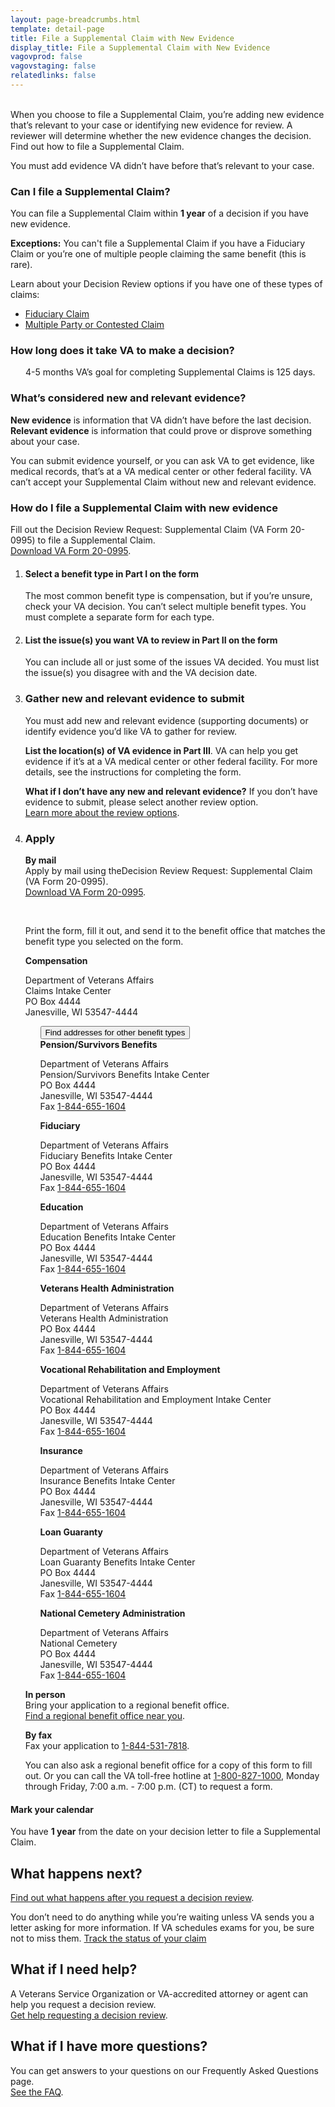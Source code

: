 ```yaml
---
layout: page-breadcrumbs.html
template: detail-page
title: File a Supplemental Claim with New Evidence
display_title: File a Supplemental Claim with New Evidence
vagovprod: false
vagovstaging: false
relatedlinks: false
---
```


<br>

<div itemprop="description" class="va-introtext">
When you choose to file a Supplemental Claim, you’re adding new evidence that’s relevant to your case or identifying new evidence for review. A reviewer will determine whether the new evidence changes the decision. Find out how to file a Supplemental Claim.
</div>

<span class="heading-level-3"><i class="far fa-copy"></i></span> You must add evidence VA didn’t have before that’s relevant to your case.

<div class="feature" markdown="0">
  
### Can I file a Supplemental Claim?

You can file a Supplemental Claim within <b>1 year</b> of a decision if you have new evidence.

**Exceptions:** You can't file a Supplemental Claim if you have a Fiduciary Claim or you’re one of multiple people claiming the same benefit (this is rare). 

Learn about your Decision Review options if you have one of these types of claims: 
- [Fiduciary Claim](/decision-reviews/fiduciary-claims/)
- [Multiple Party or Contested Claim](/decision-reviews/multiple-party-claims/)
</div>

### How long does it take VA to make a decision?

<div class="card information">
  <span class="number"><span class="heading-level-3"><i class="far fa-clock" style="margin-right: 1.5rem"></i> 4-5 months</span></span>
  <span class="description">VA’s goal for completing Supplemental Claims is 125 days.</span>
</div>

### What’s considered new and relevant evidence?

**New evidence** is information that VA didn’t have before the last decision.<br>
**Relevant evidence** is information that could prove or disprove something about your case.

You can submit evidence yourself, or you can ask VA to get evidence, like medical records, that’s at a VA medical center or other federal facility. VA can’t accept your Supplemental Claim without new and relevant evidence.


### How do I file a Supplemental Claim with new evidence
Fill out the Decision Review Request: Supplemental Claim (VA Form 20-0995) to file a Supplemental Claim. <br>
<a href="#">Download VA Form 20-0995</a>. 

<ol class="process">
<li class="process-step list-one">

#### Select a benefit type in Part I on the form
The most common benefit type is compensation, but if you’re unsure, check your VA decision. You can’t select multiple benefit types. You must complete a separate form for each type.

</li>

<li class="process-step list-two">

#### List the issue(s) you want VA to review in Part II on the form

You can include all or just some of the issues VA decided. You must list the issue(s) you disagree with and the VA decision date.

</li>

<li class="process-step list-three">

### Gather new and relevant evidence to submit

<span class="heading-level-3"><i class="far fa-copy"></i></span> You must add new and relevant evidence (supporting documents) or identify evidence you’d like VA to gather for review. 

**List the location(s) of VA evidence in Part III**. VA can help you get evidence if it’s at a VA medical center or other federal facility. For more details, see the instructions for completing the form.

**What if I don’t have any new and relevant evidence?**
If you don’t have evidence to submit, please select another review option.
<br>
[Learn more about the review options](/decision-reviews/).

</li>

<li class="process-step list-four">

### Apply
**By mail**
<br>
Apply by mail using theDecision Review Request: Supplemental Claim (VA Form 20-0995). 
<br>
<a href="#">Download VA Form 20-0995</a>.

<br>

Print the form, fill it out, and send it to the benefit office that matches the benefit type you selected on the form. 

<b>Compensation</b>
<p class="va-address-block">
Department of Veterans Affairs<br>
Claims Intake Center<br>
PO Box 4444<br>
Janesville, WI 53547-4444<br>

</p>

<ul class="usa-accordion" aria-multiselectable="true">
  <button class="usa-button-unstyled usa-accordion-button" aria-controls="VA-burials-survivor-spouse">Find addresses for other benefit types</button>
    <div id="VA-burials-survivor-spouse" class="usa-accordion-content" >

<div class ="vads-u-display--flex vads-u-flex-direction--row">
<div class ="vads-u-flex--1">
  <b>Pension/Survivors Benefits</b>
    <p class="va-address-block">
Department of Veterans Affairs<br>
Pension/Survivors Benefits Intake Center<br>
PO Box 4444<br>
Janesville, WI 53547-4444<br>
Fax <a href="tel:+1phonenumber">1-844-655-1604</a><br>
    </p>
</div>

<div class ="vads-u-flex--1">
  <b>Fiduciary</b>
    <p class="va-address-block">
Department of Veterans Affairs<br>
Fiduciary Benefits Intake Center<br>
PO Box 4444<br>
Janesville, WI 53547-4444<br>
Fax <a href="tel:+1phonenumber">1-844-655-1604</a><br>
    </p>
</div>
</div>

<div class ="vads-u-display--flex vads-u-flex-direction--row">
<div class ="vads-u-flex--1">
  <b>Education</b>
    <p class="va-address-block">
Department of Veterans Affairs<br>
Education Benefits Intake Center<br>
PO Box 4444<br>
Janesville, WI 53547-4444<br>
Fax <a href="tel:+1phonenumber">1-844-655-1604</a><br>
    </p>
</div>

<div class ="vads-u-flex--1">
  <b>Veterans Health Administration</b>
    <p class="va-address-block">
Department of Veterans Affairs<br>
Veterans Health Administration<br>
PO Box 4444<br>
Janesville, WI 53547-4444<br>
Fax <a href="tel:+1phonenumber">1-844-655-1604</a><br>
    </p>
</div>
</div>

<div class ="vads-u-display--flex vads-u-flex-direction--row">
<div class ="vads-u-flex--1">
  <b>Vocational Rehabilitation and Employment</b>
    <p class="va-address-block">
     Department of Veterans Affairs<br>
     Vocational Rehabilitation and Employment Intake Center<br>
     PO Box 4444<br>
     Janesville, WI 53547-4444<br>
     Fax <a href="tel:+1phonenumber">1-844-655-1604</a><br>
    </p>
</div>


<div class ="vads-u-flex--1">
  <b>Insurance</b>
    <p class="va-address-block">
Department of Veterans Affairs<br>
Insurance Benefits Intake Center<br>
PO Box 4444<br>
Janesville, WI 53547-4444<br>
Fax <a href="tel:+1phonenumber">1-844-655-1604</a><br>
    </p>
</div>
</div>

<div class ="vads-u-display--flex vads-u-flex-direction--row">
<div class ="vads-u-flex--1">
  <b>Loan Guaranty</b>
    <p class="va-address-block">
Department of Veterans Affairs<br>
Loan Guaranty Benefits Intake Center<br>
PO Box 4444<br>
Janesville, WI 53547-4444<br>
Fax <a href="tel:+1phonenumber">1-844-655-1604</a><br>
    </p>
</div>

<div class ="vads-u-flex--1">
  <b>National Cemetery Administration</b>
    <p class="va-address-block">
Department of Veterans Affairs<br>
National Cemetery <br>
PO Box 4444<br>
Janesville, WI 53547-4444<br>
Fax <a href="tel:+1phonenumber">1-844-655-1604</a><br>
    </p>
</div>
</div>

</div>
</ul>

**In person**
<br>
Bring your application to a regional benefit office. <br>
[Find a regional benefit office near you](/find-locations/).

**By fax**
<br>
Fax your application to <a href="tel:+1phonenumber">1-844-531-7818</a>.

You can also ask a regional benefit office for a copy of this form to fill out. Or you can call the VA toll-free hotline at <a href="tel:+1phonenumber">1-800-827-1000</a>, Monday through Friday, 7:00 a.m. - 7:00 p.m. (CT) to request a form.
</li>
</ol>

<div class="usa-alert usa-alert-info">
  <div class="usa-alert-body">
    <h4 class="usa-alert-heading">
      Mark your calendar 
    </h4>
    <p class="usa-alert-text">
      You have <b>1 year</b> from the date on your decision letter to file a Supplemental Claim.
    </p>
  </div>
</div>

## What happens next?
[Find out what happens after you request a decision review](/decision-reviews/after-you-request-review/).<br>

You don’t need to do anything while you’re waiting unless VA sends you a letter asking for more information. If VA schedules exams for you, be sure not to miss them.
<a href="/claim-or-appeal-status/" class="usa-button-primary">Track the status of your claim</a>


## What if I need help?
A Veterans Service Organization or VA-accredited attorney or agent can help you request a decision review. 
<br>
[Get help requesting a decision review](/decision-reviews/get-help-with-review-request/).

## What if I have more questions?
You can get answers to your questions on our Frequently Asked Questions page.
<br>
[See the FAQ](/decision-reviews/faq/).


